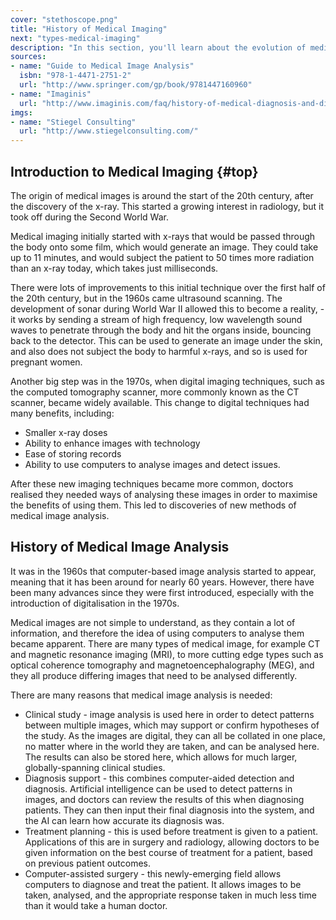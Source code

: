 ```yaml
---
cover: "stethoscope.png"
title: "History of Medical Imaging"
next: "types-medical-imaging"
description: "In this section, you'll learn about the evolution of medical imaging and it's analysis, and understand why such techniques are needed in modern day patient diagnosis."
sources:
- name: "Guide to Medical Image Analysis"
  isbn: "978-1-4471-2751-2"
  url: "http://www.springer.com/gp/book/9781447160960"
- name: "Imaginis"
  url: "http://www.imaginis.com/faq/history-of-medical-diagnosis-and-diagnostic-imaging"
imgs:
- name: "Stiegel Consulting"
  url: "http://www.stiegelconsulting.com/"
---
```


## Introduction to Medical Imaging {#top}

The origin of medical images is around the start of the 20th century, after the discovery of the x-ray. This started a growing interest in radiology, but it took off during the Second World War.

Medical imaging initially started with x-rays that would be passed through the body onto some film, which would generate an image. They could take up to 11 minutes, and would subject the patient to 50 times more radiation than an x-ray today, which takes just milliseconds.

There were lots of improvements to this initial technique over the first half of the 20th century, but in the 1960s came ultrasound scanning. The development of sonar during World War II allowed this to become a reality, - it works by sending a stream of high frequency, low wavelength sound waves to penetrate through the body and hit the organs inside, bouncing back to the detector. This can be used to generate an image under the skin, and also does not subject the body to harmful x-rays, and so is used for pregnant women.

Another big step was in the 1970s, when digital imaging techniques, such as the computed tomography scanner, more commonly known as the CT scanner, became widely available. This change to digital techniques had many benefits, including:

- Smaller x-ray doses
- Ability to enhance images with technology
- Ease of storing records
- Ability to use computers to analyse images and detect issues.

After these new imaging techniques became more common, doctors realised they needed ways of analysing these images in order to maximise the benefits of using them. This led to discoveries of new methods of medical image analysis.

## History of Medical Image Analysis

It was in the 1960s that computer-based image analysis started to appear, meaning that it has been around for nearly 60 years. However, there have been many advances since they were first introduced, especially with the introduction of digitalisation in the 1970s.

Medical images are not simple to understand, as they contain a lot of information, and therefore the idea of using computers to analyse them became apparent. There are many types of medical image, for example CT and magnetic resonance imaging (MRI), to more cutting edge types such as optical coherence tomography and magnetoencephalography (MEG), and they all produce differing images that need to be analysed differently.

There are many reasons that medical image analysis is needed:

- Clinical study - image analysis is used here in order to detect patterns between multiple images, which may support or confirm hypotheses of the study. As the images are digital, they can all be collated in one place, no matter where in the world they are taken, and can be analysed here. The results can also be stored here, which allows for much larger, globally-spanning clinical studies.
- Diagnosis support - this combines computer-aided detection and diagnosis. Artificial intelligence can be used to detect patterns in images, and doctors can review the results of this when diagnosing patients. They can then input their final diagnosis into the system, and the AI can learn how accurate its diagnosis was.
- Treatment planning - this is used before treatment is given to a patient. Applications of this are in surgery and radiology, allowing doctors to be given information on the best course of treatment for a patient, based on previous patient outcomes.
- Computer-assisted surgery - this newly-emerging field allows computers to diagnose and treat the patient. It allows images to be taken, analysed, and the appropriate response taken in much less time than it would take a human doctor.
